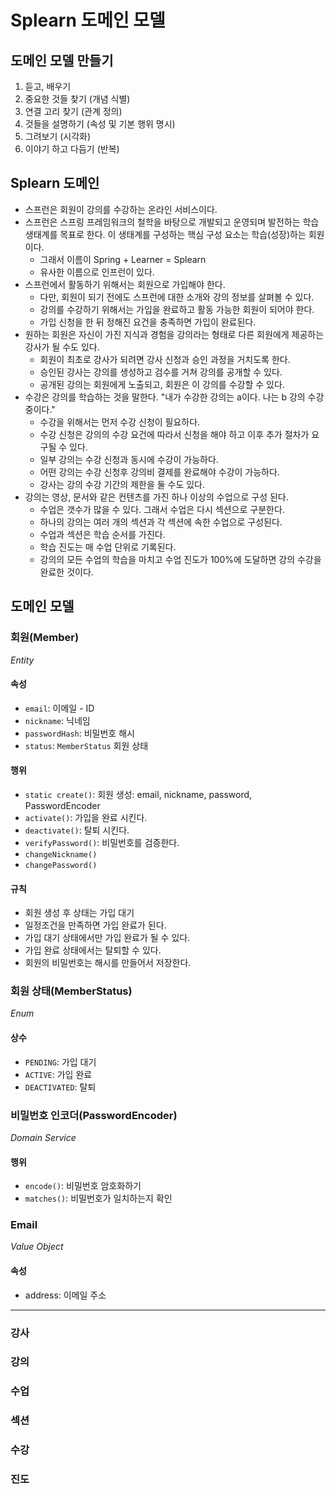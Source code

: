 # Splearn 도메인 모델

## 도메인 모델 만들기
1. 듣고, 배우기
2. 중요한 것들 찾기 (개념 식별)
3. 연결 고리 찾기 (관계 정의)
4. 것들을 설명하기 (속성 및 기본 행위 명시)
5. 그려보기 (시각화)
6. 이야기 하고 다듬기 (반복)

## Splearn 도메인
- 스프런은 회원이 강의를 수강하는 온라인 서비스이다.
- 스프런은 스프링 프레임워크의 철학을 바탕으로 개발되고 운영되며 발전하는 학습 생태계를 목표로 한다. 
이 생태계를 구성하는 핵심 구성 요소는 학습(성장)하는 회원이다.
  - 그래서 이름이 Spring + Learner = Splearn
  - 유사한 이름으로 인프런이 있다.
- 스프런에서 활동하기 위해서는 회원으로 가입해야 한다.
  - 다만, 회원이 되기 전에도 스프런에 대한 소개와 강의 정보를 살펴볼 수 있다.
  - 강의를 수강하기 위해서는 가입을 완료하고 활동 가능한 회원이 되어야 한다.
  - 가입 신청을 한 뒤 정해진 요건을 충족하면 가입이 완료된다.
- 원하는 회원은 자신이 가진 지식과 경험을 강의라는 형태로 다른 회원에게 제공하는 강사가 될 수도 있다.
  - 회원이 최초로 강사가 되려면 강사 신청과 승인 과정을 거치도록 한다.
  - 승인된 강사는 강의를 생성하고 검수를 거쳐 강의를 공개할 수 있다.
  - 공개된 강의는 회원에게 노출되고, 회원은 이 강의를 수강할 수 있다.
- 수강은 강의를 학습하는 것을 말한다. "내가 수강한 강의는 a이다. 나는 b 강의 수강중이다."
  - 수강을 위해서는 먼저 수강 신청이 필요하다.
  - 수강 신청은 강의의 수강 요건에 따라서 신청을 해야 하고 이후 추가 절차가 요구될 수 있다.
  - 일부 강의는 수강 신청과 동시에 수강이 가능하다.
  - 어떤 강의는 수강 신청후 강의비 결제를 완료해야 수강이 가능하다.
  - 강사는 강의 수강 기간의 제한을 둘 수도 있다.
- 강의는 영상, 문서와 같은 컨텐츠를 가진 하나 이상의 수업으로 구성 된다.
  - 수업은 갯수가 많을 수 있다. 그래서 수업은 다시 섹션으로 구분한다.
  - 하나의 강의는 여러 개의 섹션과 각 섹션에 속한 수업으로 구성된다.
  - 수업과 섹션은 학습 순서를 가진다.
  - 학습 진도는 매 수업 단위로 기록된다.
  - 강의의 모든 수업의 학습을 마치고 수업 진도가 100%에 도달하면 강의 수강을 완료한 것이다.

## 도메인 모델

### 회원(Member)
_Entity_
#### 속성
- `email`: 이메일 - ID
- `nickname`: 닉네임
- `passwordHash`: 비밀번호 해시
- `status`: `MemberStatus` 회원 상태
#### 행위
- `static create()`: 회원 생성: email, nickname, password, PasswordEncoder
- `activate()`: 가입을 완료 시킨다.
- `deactivate()`: 탈퇴 시킨다.
- `verifyPassword()`: 비밀번호를 검증한다.
- `changeNickname()`
- `changePassword()`
#### 규칙
- 회원 생성 후 상태는 가입 대기
- 일정조건을 만족하면 가입 완료가 된다.
- 가입 대기 상태에서만 가입 완료가 될 수 있다.
- 가입 완료 상태에서는 탈퇴할 수 있다.
- 회원의 비밀번호는 해시를 만들어서 저장한다.

### 회원 상태(MemberStatus)
_Enum_
#### 상수
- `PENDING`: 가입 대기
- `ACTIVE`: 가입 완료
- `DEACTIVATED`: 탈퇴

### 비밀번호 인코더(PasswordEncoder)
_Domain Service_
#### 행위
- `encode()`: 비밀번호 암호화하기
- `matches()`: 비밀번호가 일치하는지 확인

### Email
_Value Object_
#### 속성
- address: 이메일 주소
---


### 강사

### 강의

### 수업

### 섹션

### 수강

### 진도
